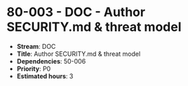 # 80-003 - DOC - Author SECURITY.md & threat model
- **Stream**: DOC
- **Title**: Author SECURITY.md & threat model
- **Dependencies**: 50-006
- **Priority**: P0
- **Estimated hours**: 3
